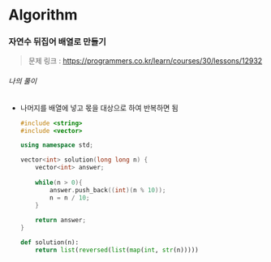 # Algorithm

### 자연수 뒤집어 배열로 만들기

> 문제 링크 : https://programmers.co.kr/learn/courses/30/lessons/12932



###### 나의 풀이

* 나머지를 배열에 넣고 몫을 대상으로 하여 반복하면 됨

  ```c++
  #include <string>
  #include <vector>
  
  using namespace std;
  
  vector<int> solution(long long n) {
      vector<int> answer;
      
      while(n > 0){
          answer.push_back((int)(n % 10));
          n = n / 10;
      }
      
      return answer;
  }
  ```

  
  
  ```python
  def solution(n):
      return list(reversed(list(map(int, str(n)))))
  ```
  
  
